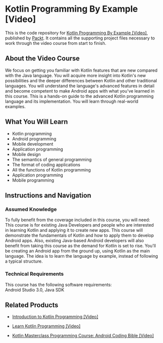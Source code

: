 # Kotlin Programming By Example [Video]
This is the code repository for [Kotlin Programming By Example [Video]](https://www.packtpub.com/application-development/kotlin-programming-example-video?utm_source=github&utm_medium=repository&utm_campaign=9781788477987), published by [Packt](https://www.packtpub.com/?utm_source=github). It contains all the supporting project files necessary to work through the video course from start to finish.
## About the Video Course


We focus on getting you familiar with Kotlin features that are new compared with the Java language. You will acquire more insight into Kotlin's new possibilities and the deeper differences between Kotlin and other traditional languages. You will understand the language's advanced features in detail and become competent to make Android apps with what you've learned in this course. This is a hands-on guide to the advanced Kotlin programming language and its implementation. You will learn through real-world examples.

<H2>What You Will Learn</H2>
<DIV class=book-info-will-learn-text>
<UL>
<LI>Kotlin programming 
<LI>Android programming 
<LI>Mobile development 
<LI>Application programming 
<LI>Mobile design 
<LI>The semantics of general programming 
<LI>The format of coding applications 
<LI>All the functions of Kotlin programming 
<LI>Application programming 
<LI>Mobile programming </LI></UL></DIV>

## Instructions and Navigation
### Assumed Knowledge
To fully benefit from the coverage included in this course, you will need:<br/>
This course is for existing Java Developers and people who are interested in learning Kotlin and applying it to create new apps. This course will demonstrate the fundamentals of Kotlin and how to apply them to develop Android apps. Also, existing Java-based Android developers will also benefit from taking this course as the demand for Kotlin is set to rise. You'll be creating an Android app from the ground up, using Kotlin as the main language. The idea is to learn the language by example, instead of following a typical structure.
### Technical Requirements
This course has the following software requirements:<br/>
Android Studio 3.0, Java SDK

## Related Products
* [Introduction to Kotlin Programming [Video]](https://www.packtpub.com/application-development/introduction-kotlin-programming-video?utm_source=github&utm_medium=repository&utm_campaign=9781789804515)

* [Learn Kotlin Programming [Video]](https://www.packtpub.com/application-development/learn-kotlin-programming-video?utm_source=github&utm_medium=repository&utm_campaign=9781789341430)

* [Kotlin Masterclass Programming Course: Android Coding Bible [Video]](https://www.packtpub.com/application-development/kotlin-masterclass-programming-course-android-coding-bible-video?utm_source=github&utm_medium=repository&utm_campaign=9781838644024)

